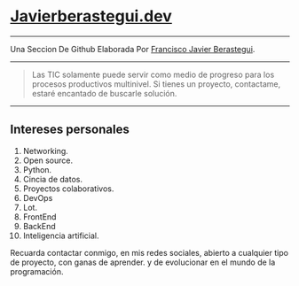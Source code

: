 # [Javierberastegui.dev](https://bit.ly/3OBkZGr "Javierberastegui.dev")

------------

Una Seccion De Github Elaborada Por [Francisco Javier Berastegui](https://bit.ly/3ReXa9m "Francisco Javier Berastegui"). 

------------

> Las TIC solamente puede servir como medio de progreso para los procesos productivos multinivel. Si tienes un proyecto, contactame, estaré encantado de buscarle solución. 

------------

## Intereses personales
1. Networking.
2. Open source.
3. Python.
4. Cincia de datos.
5. Proyectos colaborativos.
6. DevOps
7. Lot.
8. FrontEnd
9. BackEnd
10. Inteligencia artificial.

Recuarda contactar conmigo, en mis redes sociales, abierto a cualquier tipo de proyecto, con ganas de aprender. y de evolucionar en el mundo de la programación. 